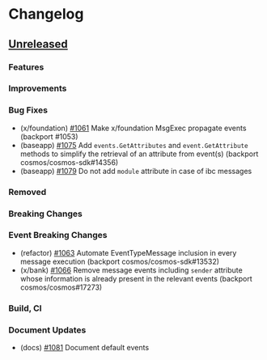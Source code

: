 <!--
Guiding Principles:

Changelogs are for humans, not machines.
There should be an entry for every single version.
The same types of changes should be grouped.
Versions and sections should be linkable.
The latest version comes first.
The release date of each version is displayed.
Mention whether you follow Semantic Versioning.

Usage:

Change log entries are to be added to the Unreleased section under the
appropriate stanza (see below). Each entry should ideally include a tag and
the Github issue reference in the following format:

* (<tag>) \#<issue-number> message

The issue numbers will later be link-ified during the release process so you do
not have to worry about including a link manually, but you can if you wish.

Types of changes (Stanzas):

"Features" for new features.
"Improvements" for changes in existing functionality.
"Deprecated" for soon-to-be removed features.
"Bug Fixes" for any bug fixes.
"Client Breaking" for breaking Protobuf, gRPC and REST routes used by end-users.
"CLI Breaking" for breaking CLI commands.
"Event Breaking" for breaking events.
"API Breaking" for breaking exported APIs used by developers building on SDK.
"State Machine Breaking" for any changes that result in a different AppState given same genesisState and txList.
Ref: https://keepachangelog.com/en/1.0.0/
-->

# Changelog

## [Unreleased](https://github.com/Finschia/finschia-sdk/compare/v0.47.2...HEAD)

### Features

### Improvements

### Bug Fixes
* (x/foundation) [\#1061](https://github.com/Finschia/finschia-sdk/pull/1061) Make x/foundation MsgExec propagate events (backport #1053)
* (baseapp) [\#1075](https://github.com/cosmos/cosmos-sdk/pull/1075) Add `events.GetAttributes` and `event.GetAttribute` methods to simplify the retrieval of an attribute from event(s) (backport cosmos/cosmos-sdk#14356)
* (baseapp) [\#1079](https://github.com/cosmos/cosmos-sdk/pull/1079) Do not add `module` attribute in case of ibc messages

### Removed

### Breaking Changes

### Event Breaking Changes
* (refactor) [\#1063](https://github.com/Finschia/finschia-sdk/pull/1063) Automate EventTypeMessage inclusion in every message execution (backport cosmos/cosmos-sdk#13532)
* (x/bank) [#1066](https://github.com/Finschia/finschia-sdk/pull/1066) Remove message events including `sender` attribute whose information is already present in the relevant events (backport cosmos/cosmos#17273)

### Build, CI

### Document Updates
* (docs) [\#1081](https://github.com/Finschia/finschia-sdk/pull/1081) Document default events
